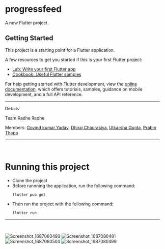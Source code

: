 # progressfeed

A new Flutter project.

## Getting Started

This project is a starting point for a Flutter application.

A few resources to get you started if this is your first Flutter project:

- [Lab: Write your first Flutter app](https://docs.flutter.dev/get-started/codelab)
- [Cookbook: Useful Flutter samples](https://docs.flutter.dev/cookbook)

For help getting started with Flutter development, view the
[online documentation](https://docs.flutter.dev/), which offers tutorials,
samples, guidance on mobile development, and a full API reference.<hr>

Details

Team:Radhe Radhe

Members: [Govind kumar Yadav](https://github.com/Robertgovind), [Dhiraj Chaurasiya](https://github.com/dhirajchaurasiya10), [Utkarsha Gupta](https://github.com/Utkarsha88), [Prabin Thapa](https://github.com/peakie108) <hr><br>

# Running this project
- Clone the project
- Before runnning the application, run the following command:
  ```
  flutter pub get
  ```
- Then run the project with the following command:
  ```
  flutter run
  ```
<hr><br>


![Screenshot_1687080490](https://github.com/Robertgovind/Progress-Feed-App-/assets/102906652/6f835329-d33a-4318-9208-29f518a1d22a)
![Screenshot_1687080481](https://github.com/Robertgovind/Progress-Feed-App-/assets/102906652/85ce1aad-cec6-41dc-9fb1-f5c67be92b09)
![Screenshot_1687080504](https://github.com/Robertgovind/Progress-Feed-App-/assets/102906652/a8e7174f-3440-4dc0-ae0f-258a2ff1192c)
![Screenshot_1687080499](https://github.com/Robertgovind/Progress-Feed-App-/assets/102906652/c91aa66e-ba72-4cd4-9335-1ff76e6a08b8)

